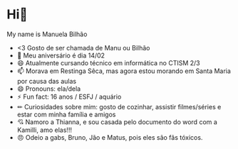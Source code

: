 # Hi👋
My name is Manuela Bilhão

- <3 Gosto de ser chamada de Manu ou Bilhão
- 🎉 Meu aniversário é dia 14/02
- 😄 Atualmente cursando técnico em informática no CTISM  2/3
- 📫 Morava em Restinga Sêca, mas agora estou morando em Santa Maria por causa das aulas
- 😄 Pronouns: ela/dela
- ⚡ Fun fact: 16 anos / ESFJ / aquário
- ✏ Curiosidades sobre mim: gosto de cozinhar, assistir filmes/séries e estar com minha família e amigos
- 💘 Namoro a Thianna, e sou casada pelo documento do word com a Kamilli, amo elas!!!
- 😠 Odeio a gabs, Bruno, Jão e Matus, pois eles são fãs tóxicos.


